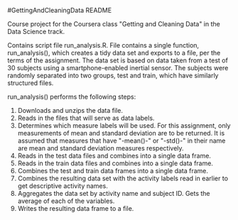 #GettingAndCleaningData README


Course project for the Coursera class "Getting and Cleaning Data" in the Data Science track.

Contains script file run_analysis.R. File contains a single function,
run_analysis(), which creates a tidy data set and exports to a file, per the
terms of the assignment. The data set is based on data taken from a test of
30 subjects using a smartphone-enabled inertial sensor. The subjects were
randomly separated into two groups, test and train, which have similarly
structured files.

run_analysis() performs the following steps:

1. Downloads and unzips the data file.
2. Reads in the files that will serve as data labels.
3. Determines which measure labels will be used. For this assignment, only
   measurements of mean and standard deviation are to be returned. It is
   assumed that measures that have "-mean()-" or "-std()-" in their name are
   mean and standard deviation measures respectively.
4. Reads in the test data files and combines into a single data frame.
5. Reads in the train data files and combines into a single data frame.
6. Combines the test and train data frames into a single data frame.
7. Combines the resulting data set with the activity labels read in earlier to
   get descriptive activity names.
8. Aggregates the data set by activity name and subject ID. Gets the average of
   each of the variables.
9. Writes the resulting data frame to a file.
